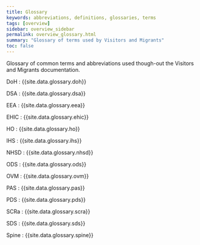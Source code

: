 ```yaml
---
title: Glossary
keywords: abbreviations, definitions, glossaries, terms
tags: [overview]
sidebar: overview_sidebar
permalink: overview_glossary.html
summary: "Glossary of terms used by Visitors and Migrants"
toc: false
---
```


Glossary of common terms and abbreviations used though-out the Visitors and Migrants documentation.

DoH
: {{site.data.glossary.doh}}

DSA
: {{site.data.glossary.dsa}}

EEA
: {{site.data.glossary.eea}}

EHIC
: {{site.data.glossary.ehic}}

HO
: {{site.data.glossary.ho}}

IHS
: {{site.data.glossary.ihs}}

NHSD
: {{site.data.glossary.nhsd}}

ODS
: {{site.data.glossary.ods}}

OVM
: {{site.data.glossary.ovm}}

PAS
: {{site.data.glossary.pas}}

PDS
: {{site.data.glossary.pds}}

SCRa
: {{site.data.glossary.scra}}

SDS
: {{site.data.glossary.sds}}

Spine
: {{site.data.glossary.spine}}